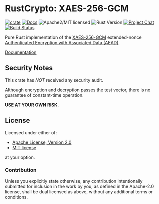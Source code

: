 # RustCrypto: XAES-256-GCM

[![crate][crate-image]][crate-link]
[![Docs][docs-image]][docs-link]
![Apache2/MIT licensed][license-image]
![Rust Version][rustc-image]
[![Project Chat][chat-image]][chat-link]
[![Build Status][build-image]][build-link]

Pure Rust implementation of the [XAES-256-GCM][4] extended-nonce
[Authenticated Encryption with Associated Data (AEAD)][1].

[Documentation][docs-link]
## Security Notes

This crate has *NOT* received any security audit.

Although encryption and decryption passes the test vector, there is no guarantee
of constant-time operation.

**USE AT YOUR OWN RISK.**

## License

Licensed under either of:

 * [Apache License, Version 2.0](https://www.apache.org/licenses/LICENSE-2.0)
 * [MIT license](https://opensource.org/licenses/MIT)

at your option.

### Contribution

Unless you explicitly state otherwise, any contribution intentionally submitted
for inclusion in the work by you, as defined in the Apache-2.0 license, shall be
dual licensed as above, without any additional terms or conditions.

[//]: # (badges)

[crate-image]: https://img.shields.io/crates/v/xaes-256-gcm
[crate-link]: https://crates.io/crates/xaes-256-gcm
[docs-image]: https://docs.rs/xaes-256-gcm/badge.svg
[docs-link]: https://docs.rs/xaes-256-gcm/
[license-image]: https://img.shields.io/badge/license-Apache2.0/MIT-blue.svg
[rustc-image]: https://img.shields.io/badge/rustc-1.81+-blue.svg
[chat-image]: https://img.shields.io/badge/zulip-join_chat-blue.svg
[chat-link]: https://rustcrypto.zulipchat.com/#narrow/stream/260038-AEADs
[build-image]: https://github.com/RustCrypto/AEADs/workflows/xaes-256-gcm/badge.svg?branch=master&event=push
[build-link]: https://github.com/RustCrypto/AEADs/actions

[//]: # (general links)

[1]: https://en.wikipedia.org/wiki/Authenticated_encryption
[2]: https://research.nccgroup.com/2020/02/26/public-report-rustcrypto-xaes-256-gcm-and-chacha20poly1305-implementation-review/
[3]: https://www.mobilecoin.com/
[4]: https://github.com/C2SP/C2SP/blob/main/XAES-256-GCM.md
